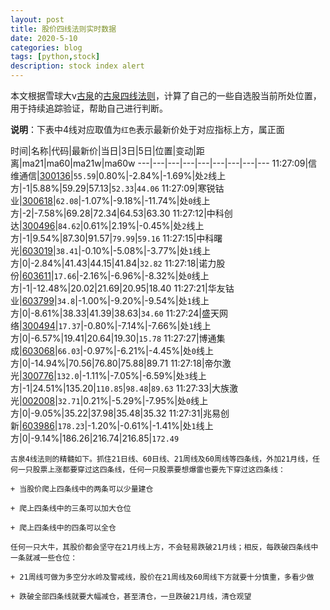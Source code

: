 ```yaml
---
layout: post
title: 股价四线法则实时数据
date: 2020-5-10
categories: blog
tags: [python,stock]
description: stock index alert
---
```



本文根据雪球大v[古泉](https://xueqiu.com/u/7148646888)的[古泉四线法则](https://xueqiu.com/7148646888/130498192)，计算了自己的一些自选股当前所处位置，用于持续追踪验证，帮助自己进行判断。

**说明**：下表中4线对应取值为`红色`表示最新价处于对应指标上方，属正面

时间|名称|代码|最新价|当日|3日|5日|位置|变动|距离|ma21|ma60|ma21w|ma60w
---|---|---|---|---|---|---|---|---
11:27:09|信维通信|[300136](https://xueqiu.com/S/SZ300136)|`55.59`|0.80%|-2.84%|-1.69%|处`2`线上方|-1|5.88%|59.29|57.13|`52.33`|`44.06`
11:27:09|寒锐钴业|[300618](https://xueqiu.com/S/SZ300618)|`62.08`|-1.07%|-9.18%|-11.74%|处`0`线上方|-2|-7.58%|69.28|72.34|64.53|63.30
11:27:12|中科创达|[300496](https://xueqiu.com/S/SZ300496)|`84.62`|0.61%|2.19%|-0.45%|处`2`线上方|-1|9.54%|87.30|91.57|`79.99`|`59.16`
11:27:15|中科曙光|[603019](https://xueqiu.com/S/SH603019)|`38.41`|-0.10%|-5.08%|-3.77%|处`1`线上方|0|-2.84%|41.43|44.15|41.84|`32.82`
11:27:18|诺力股份|[603611](https://xueqiu.com/S/SH603611)|`17.66`|-2.16%|-6.96%|-8.32%|处`0`线上方|-1|-12.48%|20.02|21.69|20.95|18.40
11:27:21|华友钴业|[603799](https://xueqiu.com/S/SH603799)|`34.8`|-1.00%|-9.20%|-9.54%|处`1`线上方|0|-8.61%|38.33|41.39|38.63|`34.60`
11:27:24|盛天网络|[300494](https://xueqiu.com/S/SZ300494)|`17.37`|-0.80%|-7.14%|-7.66%|处`1`线上方|0|-6.57%|19.41|20.64|19.30|`15.78`
11:27:27|博通集成|[603068](https://xueqiu.com/S/SH603068)|`66.03`|-0.97%|-6.21%|-4.45%|处`0`线上方|0|-14.94%|70.56|76.80|75.88|89.71
11:27:18|帝尔激光|[300776](https://xueqiu.com/S/SZ300776)|`132.0`|-1.11%|-7.05%|-6.59%|处`3`线上方|-1|24.51%|135.20|`110.85`|`98.48`|`89.63`
11:27:33|大族激光|[002008](https://xueqiu.com/S/SZ002008)|`32.71`|0.21%|-5.29%|-7.95%|处`0`线上方|0|-9.05%|35.22|37.98|35.48|35.32
11:27:31|兆易创新|[603986](https://xueqiu.com/S/SH603986)|`178.23`|-1.20%|-0.61%|-1.41%|处`1`线上方|0|-9.14%|186.26|216.74|216.85|`172.49`

```
古泉4线法则的精髓如下。抓住21日线、60日线、21周线及60周线等四条线，外加21月线，任何一只股票上涨都要穿过这四条线，任何一只股票要想爆雷也要先下穿过这四条线：

+ 当股价爬上四条线中的两条可以少量建仓

+ 爬上四条线中的三条可以加大仓位

+ 爬上四条线中的四条可以全仓

任何一只大牛，其股价都会坚守在21月线上方，不会轻易跌破21月线；相反，每跌破四条线中一条就减一些仓位：

+ 21周线可做为多空分水岭及警戒线，股价在21周线及60周线下方就要十分慎重，多看少做

+ 跌破全部四条线就要大幅减仓，甚至清仓，一旦跌破21月线，清仓观望
```
